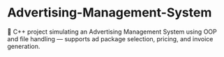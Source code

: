 # Advertising-Management-System
💼 C++ project simulating an Advertising Management System using OOP and file handling — supports ad package selection, pricing, and invoice generation.
